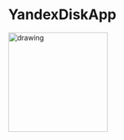 # YandexDiskApp

<img src="https://user-images.githubusercontent.com/88128213/188305958-e9ad013f-9cff-49df-aad9-adc6afe29eb3.png" alt="drawing" width="200"/>
